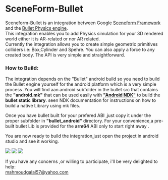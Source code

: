 # SceneForm-Bullet
Sceneform-Bullet is an integration between Google [Sceneform Framework](https://developers.google.com/ar/develop/java/sceneform/) 
and the [Bullet Physics engine](https://pybullet.org/wordpress/).<br/>
This integration enables you to add Physics simulation for your 3D rendered world either it is AR-related or nor AR related.<br/>
Currently the integration allows you to create simple geometric primitives colliders i.e: Box,Cylinder and Spehre. 
You can also apply a force to any created body. The API is very simple and straightforward.
<br/>
### How to Build:<br/>
The integration depends on the "Bullet" android build so you need to build the Bullet engine yourself for the android platform
which is a very simple process .You will find aan android subfolder in the bullet src that contains the <b>"android.mk"</b> 
that can be used easily with [<b>"Android NDK"</b>](https://developer.android.com/ndk/) to build the <b>bullet static library</b>.
seen NDK documentation for instructions on how to build a native Library using mk files.

Once you have bullet built for your prefered ABI ,just copy it under the proper subfolder in <b>"bullet_android"</b> directory.
For your convenience,a pre-built bullet Lib is provided for the <b>arm64</b> ABI only to start right away .

You are now ready to build the integration,just open the project in android studio and see it working.


![](https://github.com/mahmoudgalal/SceneForm-Bullet/blob/master/ScreenShots/device-2018-12-15-193507.png)
![](https://github.com/mahmoudgalal/SceneForm-Bullet/blob/master/ScreenShots/device-2018-12-15-193547.png)
![](https://github.com/mahmoudgalal/SceneForm-Bullet/blob/master/ScreenShots/device-2018-12-15-193708.png)



If you have any concerns ,or willing to participate, i'll be very delighted to help:<br/>
mahmoudgalal57@yahoo.com
